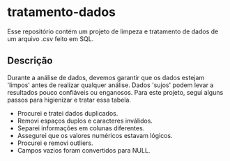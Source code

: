 # tratamento-dados
Esse repositório contém um projeto de limpeza e tratamento de dados de um arquivo .csv feito em SQL.

## Descrição
Durante a análise de dados, devemos garantir que os dados estejam 'limpos' antes de realizar qualquer análise. Dados 'sujos' podem levar a resultados pouco confiáveis ou enganosos.
Para este projeto, segui alguns passos para higienizar e tratar essa tabela.

- Procurei e tratei dados duplicados.
- Removi espaços duplos e caracteres inválidos.
- Separei informações em colunas diferentes.
- Assegurei que os valores numéricos estavam lógicos.
- Procurei e removi outliers.
- Campos vazios foram convertidos para NULL.
